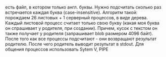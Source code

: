 есть файл, в котором только англ. буквы. Нужно подсчитать сколько раз встречается каждая буква (case-insensitive). 
Алгоритм такой: порождаем 26 листовых + 1 серверный процессов, в виде дерева. 
Каждый листовой процесс считает только свою букву (какая моя буква он спрашивает у родителя, при создании).
Причем, кусок с текстом он также получает у родителя (запрашивает blob размером 4096 байт).
После того как все процессы подсчитают - они возвращают результат родителю. После чего родитель выводит результат в stdout.
Для общения процессов использовать Sytem V, PIPE
